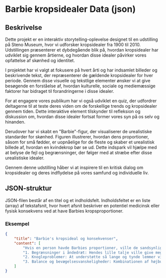 # Barbie kropsidealer Data (json)

## Beskrivelse

Dette projekt er en interaktiv storytelling-oplevelse designet til en udstilling på Steno Museum, hvor vi udforsker kropsidealer fra 1900 til 2010. Udstillingen præsenterer et dybdegående blik på, hvordan kropsidealer har udviklet sig gennem årtierne, og hvordan disse idealer påvirker vores opfattelse af skønhed og identitet.

I projektet har vi valgt at fokusere på hvert årti og har indsamlet billeder og beskrivende tekst, der repræsenterer de gældende kropsidealer for hver periode. Gennem disse visuelle og tekstlige elementer ønsker vi at give besøgende en forståelse af, hvordan kulturelle, sociale og mediemæssige faktorer har bidraget til forandringerne i disse idealer.

For at engagere vores publikum har vi også udviklet en quiz, der udfordrer deltagerne til at teste deres viden om de forskellige trends og kropsidealer gennem tiden. Dette interaktive element tilskynder til refleksion og diskussion om, hvordan disse idealer fortsat former vores syn på os selv og hinanden.

Derudover har vi skabt en "Barbie"-figur, der visualiserer de urealistiske standarder for skønhed. Figuren illustrerer, hvordan dens proportioner, såsom for små fødder, er uopnåelige for de fleste og skaber et urealistisk billede af, hvordan en kvindekrop bør se ud. Dette indspark vil hjælpe med at belyse de fejl og begrænsninger, der følger med at stræbe efter disse urealistiske idealer.

Gennem denne udstilling håber vi at inspirere til en kritisk dialog om kropsidealer og deres indflydelse på vores samfund og individuelle liv.

## JSON-struktur
JSON-filen består af en titel og et indholdsfelt. Indholdsfeltet er en liste (array) af tekstafsnit, hvor hvert afsnit beskriver en potentiel medicinsk eller fysisk konsekvens ved at have Barbies kropsproportioner.

### Eksempel
```json
{
    "title": "Barbie's kropsideal og konsekvenser",
    "content": [
        "Hvis en person havde Barbies proportioner, ville de sandsynligvis stå overfor alvorlige medicinske problemer:",
        "1. Begrænsninger i åndedræt: Hendes lille talje ville give meget lidt plads til organerne, hvilket ville gøre det svært at trække vejret og fordøje maden ordentligt.",
        "2. Knogleproblemer: At understøtte så lange og tynde lemmer ville kræve stærke knogler, men med de proportioner ville knoglerne være skrøbelige.",
        "3. Balance og bevægelsesvanskeligheder: Kombinationen af højbuede fødder og ude af proportion lemmer ville gøre det svært at gå eller endda stå uden støtte."
    ]
}

